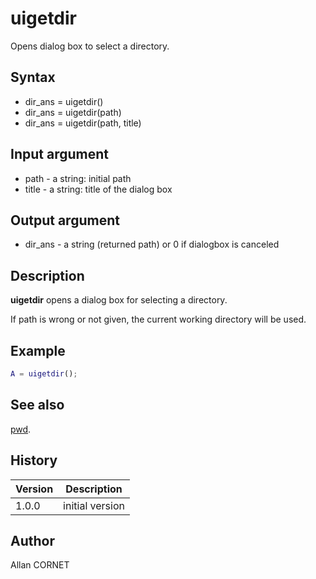

# uigetdir

Opens dialog box to select a directory.

## Syntax

- dir_ans = uigetdir()
- dir_ans = uigetdir(path)
- dir_ans = uigetdir(path, title)

## Input argument

 - path - a string: initial path
 - title - a string: title of the dialog box

## Output argument

 - dir_ans - a string (returned path) or 0 if dialogbox is canceled

## Description


  <p><b>uigetdir</b> opens a dialog box for selecting a directory.</p>
  <p>If path is wrong or not given, the current working directory will be used.</p>


## Example

```matlab
A = uigetdir();
```

## See also

[pwd](../files_folders_functions/pwd.md).
## History

|Version|Description|
|------|------|
|1.0.0|initial version|


## Author

Allan CORNET



